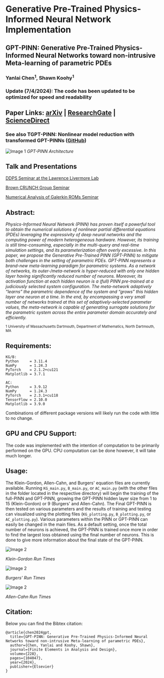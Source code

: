 # Generative Pre-Trained Physics-Informed Neural Network Implementation

## GPT-PINN: Generative Pre-Trained Physics-Informed Neural Networks toward non-intrusive Meta-learning of parametric PDEs

### Yanlai Chen<sup>1</sup>, Shawn Koohy<sup>1</sup>

### Update (7/4/2024): The code has been updated to be optimized for speed and readability 

## Paper Links: [arXiv](https://arxiv.org/abs/2303.14878) | [ResearchGate](https://www.researchgate.net/publication/369556903_GPT-PINN_Generative_Pre-Trained_Physics-Informed_Neural_Networks_toward_non-intrusive_Meta-learning_of_parametric_PDEs) | [ScienceDirect](https://www.sciencedirect.com/science/article/pii/S0168874X23001403)

### See also TGPT-PINN: Nonlinear model reduction with transformed GPT-PINNs ([GitHub](https://github.com/DuktigYajie/TGPT-PINN))

![Image 1](fig/GPT-PINN.png)
*GPT-PINN Architecture*

## Talk and Presentations
[DDPS Seminar at the Lawrence Livermore Lab](https://www.youtube.com/embed/ODA9Po4FVWA?si=z2p9SkprfGZy4aeZ)

[Brown CRUNCH Group Seminar](https://www.youtube.com/embed/wzHyOHV0ZeE?si=ehWaULam9PYJyFgB)

[Numerical Analysis of Galerkin ROMs Seminar](https://www.youtube.com/embed/KWaWH7xeVEg?si=OqtmATD2fmvMSRV1)

## Abstract: 
<em>Physics-Informed Neural Network (PINN) has proven itself a powerful tool to obtain the numerical solutions of nonlinear partial differential equations (PDEs) leveraging the expressivity of deep neural networks and the computing power of modern heterogeneous hardware. However, its training is still time-consuming, especially in the multi-query and real-time simulation settings, and its parameterization often overly excessive. In this paper, we propose the Generative Pre-Trained PINN (GPT-PINN) to mitigate both challenges in the setting of parametric PDEs. GPT-PINN represents a brand-new meta-learning paradigm for parametric systems. As a network of networks, its outer-/meta-network is hyper-reduced with only one hidden layer having significantly reduced number of neurons. Moreover, its activation function at each hidden neuron is a (full) PINN pre-trained at a judiciously selected system configuration. The meta-network adaptively “learns” the parametric dependence of the system and “grows” this hidden layer one neuron at a time. In the end, by encompassing a very small number of networks trained at this set of adaptively-selected parameter values, the meta-network is capable of generating surrogate solutions for the parametric system across the entire parameter domain accurately and efficiently.</em>

</sub></sub><sub>1</sup> University of Massachusetts Dartmouth, Department of Mathematics, North Dartmouth, MA</sub></sub><br>

## Requirements:
```
KG/B:
Python     = 3.11.4
NumPy      = 1.24.3
PyTorch    = 2.1.2+cu121
Matplotlib = 3.7.1

AC:
Python     = 3.9.12 
NumPy      = 1.24.3
PyTorch    = 2.3.1+cu118
TensorFlow = 2.10.0
Matplotlib = 3.9.0

```
Combinations of different package versions will likely run the code with little to no change.  

## GPU and CPU Support:
The code was implemented with the intention of computation to be primarily performed on the GPU. CPU computation can be done however, it will take much longer. 

## Usage:
The Klein-Gordon, Allen-Cahn, and Burgers' equation files are currently available. Running `KG_main.py`, `B_main.py`, or `AC_main.py` (with the other files in the folder located in the respective directory) will begin the training of the full-PINN and GPT-PINN, growing the GPT-PINN hidden layer size from 1 to 15 (Klein-Gordon) or 9 (Burgers' and Allen-Cahn). The Final GPT-PINN is then tested on various parameters and the results of training and testing can visualized using the plotting files (`KG_plotting.py`, `B_plotting.py`, or `AC_plotting.py`). Various parameters within the PINN or GPT-PINN can easily be changed in the main files. As a default setting, once the total number of neurons is achieved, the GPT-PINN is trained once more in order to find the largest loss obtained using the final number of neurons. This is done to give more information  about the final state of the GPT-PINN.

![Image 2](fig/KG_t1.png)

*Klein-Gordon Run Times*

![Image 2](fig/B_t1.png)

*Burgers' Run Times*

![Image 2](fig/AC_t1.png)

*Allen-Cahn Run Times*

## Citation:
Below you can find the Bibtex citation:
```
@article{chen2024gpt,
  title={GPT-PINN: Generative Pre-Trained Physics-Informed Neural Networks toward non-intrusive Meta-learning of parametric PDEs},
  author={Chen, Yanlai and Koohy, Shawn},
  journal={Finite Elements in Analysis and Design},
  volume={228},
  pages={104047},
  year={2024},
  publisher={Elsevier}
}
```
